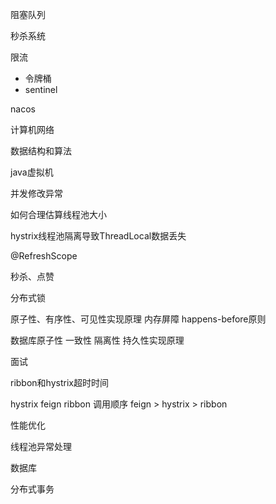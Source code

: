 



阻塞队列

秒杀系统

限流

- 令牌桶
- sentinel

nacos

计算机网络

数据结构和算法

java虚拟机

并发修改异常

如何合理估算线程池大小

hystrix线程池隔离导致ThreadLocal数据丢失

@RefreshScope

秒杀、点赞

分布式锁

原子性、有序性、可见性实现原理 内存屏障 happens-before原则

数据库原子性 一致性 隔离性 持久性实现原理











面试

ribbon和hystrix超时时间

hystrix feign ribbon 调用顺序 feign > hystrix > ribbon



性能优化

线程池异常处理

数据库

分布式事务








